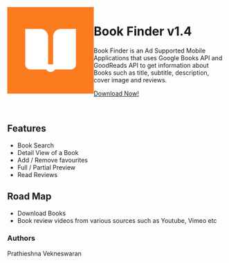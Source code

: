 <img align="left" width="200" height="200" src="https://github.com/prathieshna/BookFinder/blob/master/app/src/main/ic_launcher-playstore.png" alt="Book Finder app icon">

# Book Finder v1.4
Book Finder is an Ad Supported Mobile Applications that uses Google Books API and GoodReads API to get information about Books such as title, subtitle, description, cover image and reviews.

[Download Now!](https://play.google.com/store/apps/details?id=lk.prathieshna.bookfinder)

<br />
    
## Features
* Book Search 
* Detail View of a Book
* Add / Remove favourites
* Full / Partial Preview
* Read Reviews

## Road Map
* Download Books
* Book review videos from various sources such as Youtube, Vimeo etc

### Authors
Prathieshna Vekneswaran
